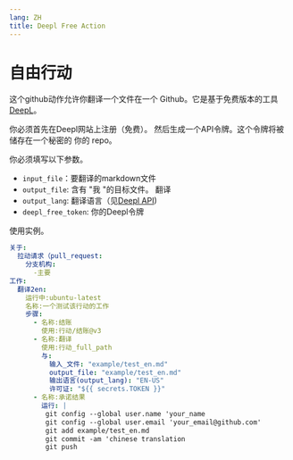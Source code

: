 ```yaml
---
lang: ZH
title: Deepl Free Action
---
```


# 自由行动

这个github动作允许你翻译一个文件在一个 Github。它是基于免费版本的工具[DeepL](https://www.deepl.com/)。

你必须首先在Deepl网站上注册（免费）。 然后生成一个API令牌。这个令牌将被储存在一个秘密的 你的 repo。

你必须填写以下参数。

-   `input_file`：要翻译的markdown文件
-   `output_file`: 含有 \"我 \"的目标文件。 翻译
-   `output_lang`: 翻译语言（见[Deepl API](https://www.deepl.com/fr/docs-api/translating-documents/uploading/))
-   `deepl_free_token`: 你的Deepl令牌

使用实例。

``` yaml
关于:
  拉动请求（pull_request:
    分支机构:
      -主要
工作:
  翻译2en:
    运行中:ubuntu-latest
    名称:一个测试该行动的工作
    步骤:
      - 名称:结账
        使用:行动/结账@v3
      - 名称:翻译
        使用:行动_full_path
        与:
          输入_文件: "example/test_en.md"
          output_file: "example/test_en.md"
          输出语言(output_lang): "EN-US"
          许可证: "${{ secrets.TOKEN }}"
      - 名称:承诺结果
        运行: |
         git config --global user.name 'your_name
         git config --global user.email 'your_email@github.com'
         git add example/test_en.md
         git commit -am 'chinese translation
         git push
```
